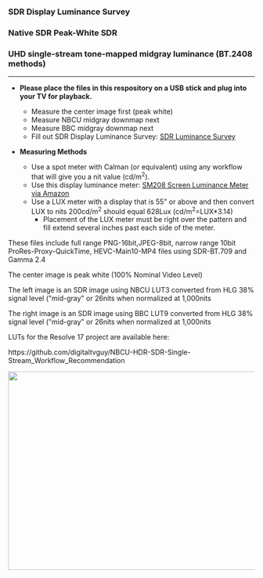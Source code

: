 ### SDR Display Luminance Survey
### Native SDR Peak-White SDR
### UHD single-stream tone-mapped midgray luminance (BT.2408 methods)
---

* **Please place the files in this respository on a USB stick and plug into your TV for playback.**
    * Measure the center image first (peak white)
    * Measure NBCU midgray downmap next
    * Measure BBC midgray downmap next
    * Fill out SDR Display Luminance Survey: <span style="color: blue">[SDR Luminance Survey](https://forms.gle/8RBDQEZRWKtDDUE78)</span>

* **Measuring Methods**
    * Use a spot meter with Calman (or equivalent) using any workflow that will give you a nit value (cd/m<sup>2</sup>).
    * Use this display luminance meter: [SM208 Screen Luminance Meter via Amazon](https://www.amazon.com/gp/product/B00H050VEI/ref=ppx_yo_dt_b_asin_title_o00_s00?ie=UTF8&psc=1)
    * Use a LUX meter with a display that is 55" or above and then convert LUX to nits 200cd/m<sup>2</sup> should equal 628Lux (cd/m<sup>2</sup>=LUX*3.14)
        * Placement of the LUX meter must be right over the pattern and fill extend several inches past each side of the meter. 

<p>These files include full range PNG-16bit,JPEG-8bit, narrow range 10bit ProRes-Proxy-QuickTime, HEVC-Main10-MP4 files using SDR-BT.709 and Gamma 2.4</p>
 
<p>The center image is peak white (100% Nominal Video Level)</p>

<p>The left image is an SDR image using NBCU LUT3 converted from HLG 38% signal level ("mid-gray" or 26nits when normalized at 1,000nits</p>
 
<p>The right image is an SDR image using BBC LUT9 converted from HLG 38% signal level ("mid-gray" or 26nits when normalized at 1,000nits</p>

<p>LUTs for the Resolve 17 project are available here:</p>
<p>https://github.com/digitaltvguy/NBCU-HDR-SDR-Single-Stream_Workflow_Recommendation</p>
 
<p align="center">
  <img width="720" height="405" src="https://raw.githubusercontent.com/digitaltvguy/SDR-Luminance-Survey/main/Artwork/thumbnail720.png">
</p>
